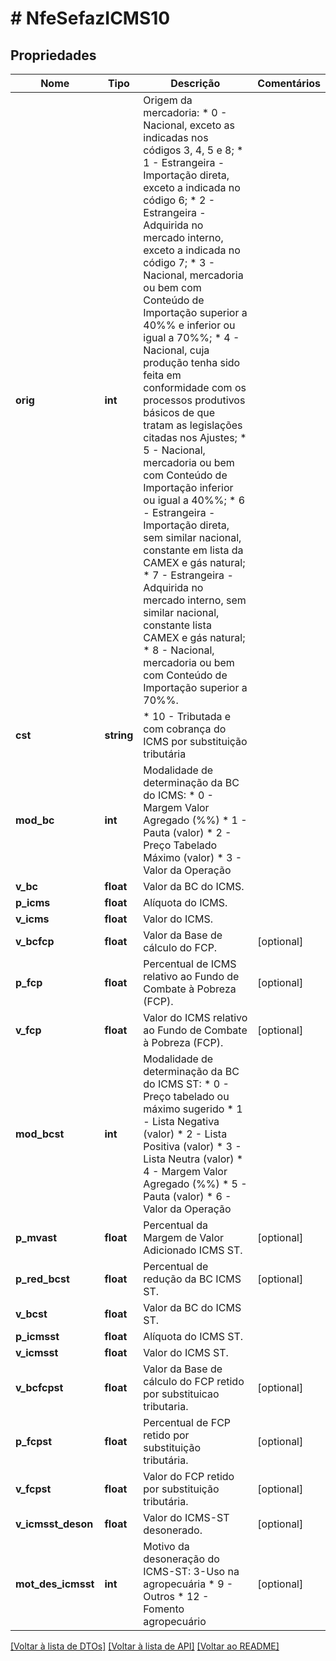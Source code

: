 # # NfeSefazICMS10

## Propriedades

Nome | Tipo | Descrição | Comentários
------------ | ------------- | ------------- | -------------
**orig** | **int** | Origem da mercadoria:  * 0 - Nacional, exceto as indicadas nos códigos 3, 4, 5 e 8;  * 1 - Estrangeira - Importação direta, exceto a indicada no código 6;  * 2 - Estrangeira - Adquirida no mercado interno, exceto a indicada no código 7;  * 3 - Nacional, mercadoria ou bem com Conteúdo de Importação superior a 40%% e inferior ou igual a 70%%;  * 4 - Nacional, cuja produção tenha sido feita em conformidade com os processos produtivos básicos de que tratam as legislações citadas nos Ajustes;  * 5 - Nacional, mercadoria ou bem com Conteúdo de Importação inferior ou igual a 40%%;  * 6 - Estrangeira - Importação direta, sem similar nacional, constante em lista da CAMEX e gás natural;  * 7 - Estrangeira - Adquirida no mercado interno, sem similar nacional, constante lista CAMEX e gás natural;  * 8 - Nacional, mercadoria ou bem com Conteúdo de Importação superior a 70%%. |
**cst** | **string** | * 10 - Tributada e com cobrança do ICMS por substituição tributária |
**mod_bc** | **int** | Modalidade de determinação da BC do ICMS:  * 0 - Margem Valor Agregado (%%)  * 1 - Pauta (valor)  * 2 - Preço Tabelado Máximo (valor)  * 3 - Valor da Operação |
**v_bc** | **float** | Valor da BC do ICMS. |
**p_icms** | **float** | Alíquota do ICMS. |
**v_icms** | **float** | Valor do ICMS. |
**v_bcfcp** | **float** | Valor da Base de cálculo do FCP. | [optional]
**p_fcp** | **float** | Percentual de ICMS relativo ao Fundo de Combate à Pobreza (FCP). | [optional]
**v_fcp** | **float** | Valor do ICMS relativo ao Fundo de Combate à Pobreza (FCP). | [optional]
**mod_bcst** | **int** | Modalidade de determinação da BC do ICMS ST:  * 0 - Preço tabelado ou máximo  sugerido  * 1 - Lista Negativa (valor)  * 2 - Lista Positiva (valor)  * 3 - Lista Neutra (valor)  * 4 - Margem Valor Agregado (%%)  * 5 - Pauta (valor)  * 6 - Valor da Operação |
**p_mvast** | **float** | Percentual da Margem de Valor Adicionado ICMS ST. | [optional]
**p_red_bcst** | **float** | Percentual de redução da BC ICMS ST. | [optional]
**v_bcst** | **float** | Valor da BC do ICMS ST. |
**p_icmsst** | **float** | Alíquota do ICMS ST. |
**v_icmsst** | **float** | Valor do ICMS ST. |
**v_bcfcpst** | **float** | Valor da Base de cálculo do FCP retido por substituicao tributaria. | [optional]
**p_fcpst** | **float** | Percentual de FCP retido por substituição tributária. | [optional]
**v_fcpst** | **float** | Valor do FCP retido por substituição tributária. | [optional]
**v_icmsst_deson** | **float** | Valor do ICMS-ST desonerado. | [optional]
**mot_des_icmsst** | **int** | Motivo da desoneração do ICMS-ST: 3-Uso na agropecuária  * 9 - Outros  * 12 - Fomento agropecuário | [optional]

[[Voltar à lista de DTOs]](../../README.md#models) [[Voltar à lista de API]](../../README.md#endpoints) [[Voltar ao README]](../../README.md)
